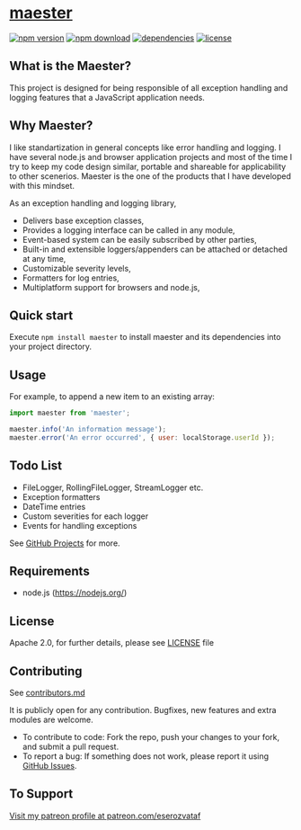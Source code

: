 # [maester](https://github.com/eserozvataf/jsmake-libraries)

[![npm version][npm-image]][npm-url]
[![npm download][download-image]][npm-url]
[![dependencies][dep-image]][dep-url]
[![license][license-image]][license-url]


## What is the Maester?

This project is designed for being responsible of all exception handling and logging features that a JavaScript application needs.


## Why Maester?

I like standartization in general concepts like error handling and logging. I have several node.js and browser application projects and most of the time I try to keep my code design similar, portable and shareable for applicability to other scenerios. Maester is the one of the products that I have developed with this mindset.

As an exception handling and logging library,

- Delivers base exception classes,
- Provides a logging interface can be called in any module,
- Event-based system can be easily subscribed by other parties,
- Built-in and extensible loggers/appenders can be attached or detached at any time,
- Customizable severity levels,
- Formatters for log entries,
- Multiplatform support for browsers and node.js,


## Quick start

Execute `npm install maester` to install maester and its dependencies into your project directory.


## Usage

For example, to append a new item to an existing array:

```js
import maester from 'maester';

maester.info('An information message');
maester.error('An error occurred', { user: localStorage.userId });
```


## Todo List

- FileLogger, RollingFileLogger, StreamLogger etc.
- Exception formatters
- DateTime entries
- Custom severities for each logger
- Events for handling exceptions

See [GitHub Projects](https://github.com/eserozvataf/jsmake-libraries/projects) for more.


## Requirements

* node.js (https://nodejs.org/)


## License

Apache 2.0, for further details, please see [LICENSE](LICENSE) file


## Contributing

See [contributors.md](contributors.md)

It is publicly open for any contribution. Bugfixes, new features and extra modules are welcome.

* To contribute to code: Fork the repo, push your changes to your fork, and submit a pull request.
* To report a bug: If something does not work, please report it using [GitHub Issues](https://github.com/eserozvataf/jsmake-libraries/issues).


## To Support

[Visit my patreon profile at patreon.com/eserozvataf](https://www.patreon.com/eserozvataf)


[npm-image]: https://img.shields.io/npm/v/maester.svg?style=flat-square
[npm-url]: https://www.npmjs.com/package/maester
[download-image]: https://img.shields.io/npm/dt/maester.svg?style=flat-square
[dep-image]: https://img.shields.io/david/eserozvataf/maester.svg?style=flat-square
[dep-url]: https://github.com/eserozvataf/jsmake-libraries
[license-image]: https://img.shields.io/npm/l/maester.svg?style=flat-square
[license-url]: https://github.com/eserozvataf/jsmake-libraries/blob/master/07_maester/LICENSE
